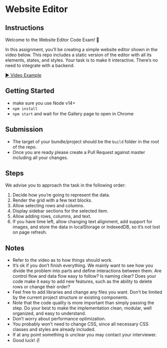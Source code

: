 # Website Editor





## Instructions
Welcome to the Website Editor Code Exam! 👾

In this assignment, you’ll be creating a simple website editor shown in the video below. This repo includes a static version of the editor with all its elements, states, and styles. Your task is to make it interactive. There’s no need to integrate with a backend.

[▶️ Video Example](./public/editor-demo.mp4)

## Getting Started
- make sure you use Node v14+
- `npm install`
- `npm start` and wait for the Gallery page to open in Chrome

## Submission
- The target of your bundle/project should be the `build` folder in the root of the repo.
- Once you are ready please create a Pull Request against master including all your changes.

## Steps

We advise you to approach the task in the following order:

1. Decide how you’re going to represent the data.
2. Render the grid with a few text blocks.
3. Allow selecting rows and columns.
4. Display sidebar sections for the selected item.
5. Allow adding rows, columns, and text.
6. If you have time left, allow changing text alignment, add support for images, and store the data in localStorage or IndexedDB, so it’s not lost on page refresh.

## Notes

- Refer to the video as to how things should work.
- It’s ok if you don’t finish everything. We mainly want to see how you divide the problem into parts and define interactions between them. Are control flow and data flow easy to follow? Is naming clear? Does your code make it easy to add new features, such as the ability to delete rows or change their order?
- Feel free to add libraries and change any files you want. Don’t be limited by the current project structure or existing components.
- Note that the code quality is more important than simply passing the step. Do your best to make the implementation clean, modular, well organized, and easy to understand.
- Don’t worry about performance optimization.
- You probably won’t need to change CSS, since all necessary CSS classes and styles are already included.
- If at any point something is unclear you may contact your interviewer.
- Good luck! ✌️
